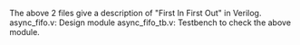 The above 2 files give a description of "First In First Out" in Verilog.
async_fifo.v: Design module
async_fifo_tb.v: Testbench to check the above module.
